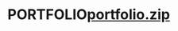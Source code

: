 # PORTFOLIO[portfolio.zip](https://github.com/Anushka25Sinha/PORTFOLIO/files/9383165/portfolio.zip)
